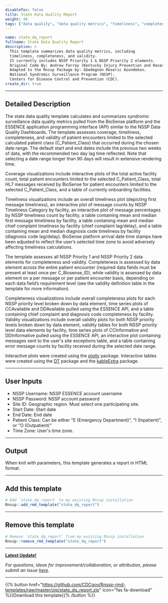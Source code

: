 ```yaml
---
disableToc: false
title: State Data Quality Report
weight: 40
tags: ["data quality", "data quality metrics", "timeliness", "completeness", "validity", "NSSP priority elements"] 
---
```


```yaml
name: state_dq_report
fullname: State Data Quality Report
description: >
  This template summarizes data quality metrics, including 
  timeliness, completeness, and validity. 
  It currently includes NSSP Priority 1 & NSSP Priority 2 elements.
  Original Code By: Andrew Farrey (Kentucky Injury Prevention and Research Center).
  Adapted to the Rnssp Package by: Gbedegnon Roseric Azondekon. 
  National Syndromic Surveillance Program (NSSP). 
  Centers for Disease Control and Prevention (CDC).  
create_dir: true
```
---
## Detailed Description

The state data quality template calculates and summarizes syndromic surveillance data quality metrics pulled from the BioSense platform and the ESSENCE application programming interface (API) similar to the NSSP Data Quality Dashboards. The template assesses coverage, timeliness, completeness, and validity of patient encounters limited to the selected calculated patient class (C_Patient_Class) that occurred during the chosen date range. The default start and end dates include the previous two weeks of data, with the recommended two day lag time reflected. Note that selecting a date range longer than 90 days will result in extensive rendering time. 

Coverage visualizations include interactive plots of the total active facility count, total patient encounters limited to the selected C_Patient_Class, total HL7 messages received by BioSense for patient encounters limited to the selected C_Patient_Class, and a table of currently onboarding facilities.

Timeliness visualizations include an overall timeliness plot (depicting first message timeliness), an interactive plot of message counts by NSSP Timeliness Category by facility, an interactive plot of message percentages by NSSP timeliness count by facility, a table containing mean and median first message timeliness by facility, a table containing mean and median chief complaint timeliness by facility (chief complaint lag/delay), and a table containing mean and median diagnosis code timeliness by facility (diagnosis code lag/delay). BioSense platform arrival date time stamps have been adjusted to reflect the user’s selected time zone to avoid adversely affecting timeliness calculations.

The template assesses all NSSP Priority 1 and NSSP Priority 2 data elements for completeness and validity. Completeness is assessed by data element across the entire patient encounter (required data fields must be present at least once per C_Biosense_ID), while validity is assessed by data element on a per message or per patient encounter basis, depending on each data field’s requirement level (see the validity definition table in the template for more information). 

Completeness visualizations include overall completeness plots for each NSSP priority level broken down by data element, time series plots of CCAvailable and DDAvailable pulled using the ESSENCE API, and a table containing chief complaint and diagnosis code completeness by facility. Validity visualizations include overall validity plots for both NSSP priority levels broken down by data element, validity tables for both NSSP priority level data elements by facility, time series plots of CCInformative and DDInformative pulled using the ESSENCE API, an interactive plot containing messages sent to the user's site exceptions table, and a table containing error message counts by facility received during the selected date range.

Interactive plots were created using the [plotly](https://plotly.com/r/) package. Interactive tables were created using the [DT](https://rstudio.github.io/DT/) package and the [kableExtra](https://cran.r-project.org/web/packages/kableExtra/vignettes/awesome_table_in_html.html) package.

---
## User Inputs

* NSSP Username: NSSP ESSENCE account username
* NSSP Password: NSSP account password
* Site ID: Geographic region. Must select one participating site. 
* Start Date: Start date
* End Date: End date
* Patient Class: Can be either "E (Emergency Department)", "I (Inpatient)", or "O (Outpatient)"
* Time Zone: User's time zone.

---
## Output

When knit with parameters, this template generates a report in HTML format.

---
## Add this template

```r
# Add `state_dq_report` to my existing Rnssp installation
Rnssp::add_rmd_template("state_dq_report")
```
---
## Remove this template

```r
# Remove `state_dq_report` from my existing Rnssp installation
Rnssp::remove_rmd_template("state_dq_report")
```

---
[**Latest Update!**](https://cdcgov.github.io/Rnssp-rmd-templates/changelogs/#state-data-quality-report-template-state_dq_report)

*For questions, ideas for improvement/collaboration, or attribution, please submit an issue [here](https://github.com/CDCgov/Rnssp-rmd-templates/issues).*

---
{{% button href="https://github.com/CDCgov/Rnssp-rmd-templates/raw/master/zip/state_dq_report.zip" icon="fas fa-download" %}}Download this template{{% /button %}}
